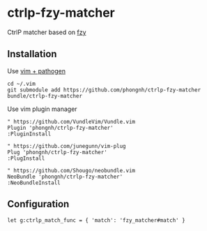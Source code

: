 ctrlp-fzy-matcher
=================

CtrlP matcher based on [fzy](https://github.com/jhawthorn/fzy)


## Installation

Use [vim + pathogen](http://vimcasts.org/episodes/synchronizing-plugins-with-git-submodules-and-pathogen)

    cd ~/.vim
    git submodule add https://github.com/phongnh/ctrlp-fzy-matcher bundle/ctrlp-fzy-matcher

Use vim plugin manager

    " https://github.com/VundleVim/Vundle.vim
    Plugin 'phongnh/ctrlp-fzy-matcher'
    :PluginInstall

    " https://github.com/junegunn/vim-plug
    Plug 'phongnh/ctrlp-fzy-matcher'
    :PlugInstall

    " https://github.com/Shougo/neobundle.vim
    NeoBundle 'phongnh/ctrlp-fzy-matcher'
    :NeoBundleInstall


## Configuration

```vim
let g:ctrlp_match_func = { 'match': 'fzy_matcher#match' }
```
